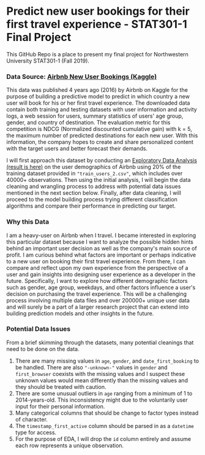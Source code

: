 # Predict new user bookings for their first travel experience - STAT301-1 Final Project

This GitHub Repo is a place to present my final project for Northwestern University STAT301-1 (Fall 2019).

### Data Source: [Airbnb New User Bookings (Kaggle)](https://www.kaggle.com/c/airbnb-recruiting-new-user-bookings/overview)

This data was published 4 years ago (2016) by Airbnb on Kaggle for the purpose of building a predictive model to predict in which country a new user will book for his or her first travel experience. The downloaded data contain both training and testing datasets with user information and activity logs, a web session for users, summary statistics of users' age group, gender, and country of destination. The evaluation metric for this competition is NDCG (Normalized discounted cumulative gain) with k = 5, the maximum number of predicted destinations for each new user. With this information, the company hopes to create and share personalized content with the target users and better forecast their demands.

I will first approach this dataset by conducting an [Exploratory Data Analysis (result is here)](https://github.com/mataiscat/STAT301-1-final-project/tree/master/EDA) on the user demographics of Airbnb using 20% of the training dataset provided in `"train_users_2.csv"`, which includes over 40000+ observations. Then using the initial analysis, I will begin the data cleaning and wrangling process to address with potential data issues mentioned in the next section below. Finally, after data cleaning, I will proceed to the model building process trying different classification algorithms and compare their performance in predicting our target.

### Why this Data

I am a heavy-user on Airbnb when I travel. I became interested in exploring this particular dataset because I want to analyze the possible hidden hints behind an important user decision as well as the company's main source of profit. I am curious behind what factors are important or perhaps indicative to a new user on booking their first travel experience. From there, I can compare and reflect upon my own experience from the perspective of a user and gain insights into designing user experience as a developer in the future. Specifically, I want to explore how different demographic factors such as gender, age group, weekdays, and other factors influence a user's decision on purchasing the travel experience. This will be a challenging process involving multiple data files and over 200000+ unique user data and will surely be a part of a larger research project that can extend into building prediction models and other insights in the future.

### Potential Data Issues

From a brief skimming through the datasets, many potential cleanings that need to be done on the data.
1. There are many missing values in `age`, `gender`, and `date_first_booking` to be handled. There are also  ``"-unknown-"`` values in `gender` and `first_browser` coexists with the missing values and I suspect these unknown values would mean differently than the missing values and they should be treated with caution.
2. There are some unusual outliers in `age` ranging from a minimum of 1 to 2014-years-old. This inconsistency might due to the voluntarily user input for their personal information.
3. Many categorical columns that should be change to factor types instead of character.
4. The `timestamp_first_active` column should be parsed in as a `datetime` type for access.
5. For the purpose of EDA, I will drop the `id` column entirely and assume each row represents a unique observation.

